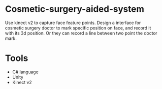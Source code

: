 # Cosmetic-surgery-aided-system
Use kinect v2 to capture face feature points. Design a interface for cosmetic surgery doctor to mark specific position on face, and record
it with its 3d position. Or they can record a line between two point the doctor mark.

# Tools
* C# language
* Unity
* Kinect v2
